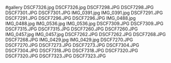 #gallery
DSCF7326.jpg	DSCF7326.jpg
DSCF7298.JPG	DSCF7298.JPG
DSCF7301.JPG	DSCF7301.JPG
IMG_0391.jpg	IMG_0391.jpg
DSCF7291.JPG	DSCF7291.JPG
DSCF7296.JPG	DSCF7296.JPG
IMG_0488.jpg	IMG_0488.jpg
IMG_0536.jpg	IMG_0536.jpg
DSCF7309.JPG	DSCF7309.JPG
DSCF7315.JPG	DSCF7315.JPG
DSCF7260.JPG	DSCF7260.JPG
IMG_0457.jpg	IMG_0457.jpg
DSCF7262.JPG	DSCF7262.JPG
DSCF7268.JPG	DSCF7268.JPG
IMG_0429.jpg	IMG_0429.jpg
DSCF7270.JPG	DSCF7270.JPG
DSCF7273.JPG	DSCF7273.JPG
DSCF7304.JPG	DSCF7304.JPG
DSCF7318.JPG	DSCF7318.JPG
DSCF7320.JPG	DSCF7320.JPG
DSCF7323.JPG	DSCF7323.JPG
